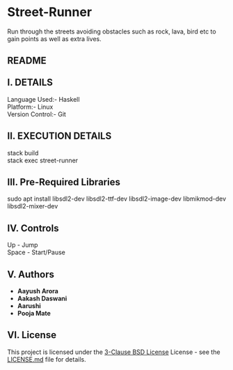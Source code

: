 # Street-Runner
Run through the streets avoiding obstacles such as rock, lava, bird etc to gain points as well as extra lives. 

README</br>
</br>
I. DETAILS
-----------------------------------------------------------------------------------------
Language Used:- Haskell</br>
Platform:- Linux</br>
Version Control:- Git</br>

II. EXECUTION DETAILS
-----------------------------------------------------------------------------------------
stack build</br>
stack exec street-runner</br>

III. Pre-Required Libraries
-----------------------------------------------------------------------------------------
sudo apt install libsdl2-dev libsdl2-ttf-dev libsdl2-image-dev libmikmod-dev libsdl2-mixer-dev</br>


IV. Controls
-----------------------------------------------------------------------------------------
Up - Jump</br>
Space - Start/Pause</br>

V. Authors
-----------------------------------------------------------------------------------------
* **Aayush Arora** 
* **Aakash Daswani**  
* **Aarushi**
* **Pooja Mate** 

VI. License
----------------------------------------------------------------------------------------
This project is licensed under the [3-Clause BSD License](https://opensource.org/licenses/BSD-3-Clause) License - see the [LICENSE.md](LICENSE.md) file for details.</br>
